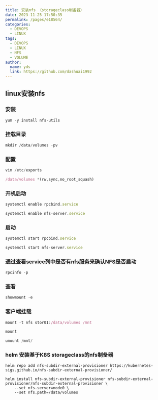 ```yaml
---
title: 安装nfs （storageclass制备器）
date: 2023-11-25 17:50:35
permalink: /pages/e18564/
categories:
  - DEVOPS
  - LINUX
tags:
  - DEVOPS
  - LINUX
  - NFS
  - VOLUME
author: 
  name: yds
  link: https://github.com/dashuai1992
---
```


## linux安装nfs

### 安装
```javascript
yum -y install nfs-utils 
```
   
### 挂载目录

```javascript
mkdir /data/volumes -pv
```

### 配置

```javascript
vim /etc/exports
```

```javascript
/data/volumes *(rw,sync,no_root_squash)
```

### 开机启动

```javascript
systemctl enable rpcbind.service
```

```javascript
systemctl enable nfs-server.service
```

### 启动

```javascript
systemctl start rpcbind.service
```

```javascript
systemctl start nfs-server.service
```

### 通过查看service列中是否有nfs服务来确认NFS是否启动

```javascript
rpcinfo -p
```

### 查看

```javascript
showmount -e
```

### 客户端挂载

```javascript
mount -t nfs stor01:/data/volumes /mnt
```

```javascript
mount
```

```javascript
umount /mnt/
```

### helm 安装基于K8S storageclass的nfs制备器

```
helm repo add nfs-subdir-external-provisioner https://kubernetes-sigs.github.io/nfs-subdir-external-provisioner/
```

```
helm install nfs-subdir-external-provisioner nfs-subdir-external-provisioner/nfs-subdir-external-provisioner \
    --set nfs.server=node0 \
    --set nfs.path=/data/volumes
```